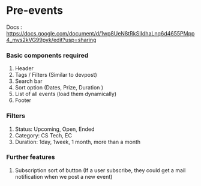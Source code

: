 # Pre-events

Docs : https://docs.google.com/document/d/1wp8UeN8tRkSIIdhaLnq6d4655PMpp4_mys2kVG99pyk/edit?usp=sharing

### Basic components required

1.  Header
2.  Tags / Filters (Similar to devpost)
3.  Search bar
4.  Sort option (Dates, Prize, Duration )
5.  List of all events (load them dynamically)
6.  Footer


### Filters

1. Status: Upcoming, Open, Ended
2. Category: CS Tech, EC
3. Duration: 1day, 1week, 1 month, more than a month



### Further features

1. Subscription sort of button (If a user subscribe, they could get a mail notification when we post a new event)
